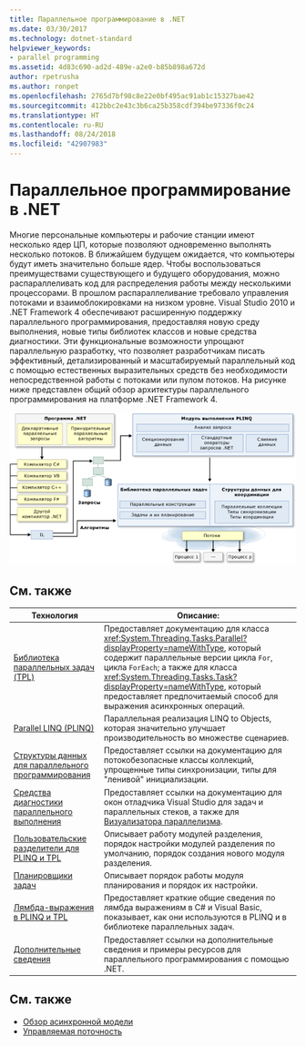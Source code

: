 ```yaml
---
title: Параллельное программирование в .NET
ms.date: 03/30/2017
ms.technology: dotnet-standard
helpviewer_keywords:
- parallel programming
ms.assetid: 4d83c690-ad2d-489e-a2e0-b85b898a672d
author: rpetrusha
ms.author: ronpet
ms.openlocfilehash: 2765d7bf98c8e22e0bf495ac91ab1c15327bae42
ms.sourcegitcommit: 412bbc2e43c3b6ca25b358cdf394be97336f0c24
ms.translationtype: HT
ms.contentlocale: ru-RU
ms.lasthandoff: 08/24/2018
ms.locfileid: "42907983"
---
```

# <a name="parallel-programming-in-net"></a>Параллельное программирование в .NET

Многие персональные компьютеры и рабочие станции имеют несколько ядер ЦП, которые позволяют одновременно выполнять несколько потоков. В ближайшем будущем ожидается, что компьютеры будут иметь значительно больше ядер. Чтобы воспользоваться преимуществами существующего и будущего оборудования, можно распараллеливать код для распределения работы между несколькими процессорами. В прошлом распараллеливание требовало управления потоками и взаимоблокировками на низком уровне. Visual Studio 2010 и .NET Framework 4 обеспечивают расширенную поддержку параллельного программирования, предоставляя новую среду выполнения, новые типы библиотек классов и новые средства диагностики. Эти функциональные возможности упрощают параллельную разработку, что позволяет разработчикам писать эффективный, детализированный и масштабируемый параллельный код с помощью естественных выразительных средств без необходимости непосредственной работы с потоками или пулом потоков. На рисунке ниже представлен общий обзор архитектуры параллельного программирования на платформе .NET Framework 4.

 ![Архитектура параллельного программирования в .NET](./media/tpl-architecture.png "TPL_Architecture")

## <a name="related-topics"></a>См. также

|Технология|Описание:|
|----------------|-----------------|
|[Библиотека параллельных задач (TPL)](../../../docs/standard/parallel-programming/task-parallel-library-tpl.md)|Предоставляет документацию для класса <xref:System.Threading.Tasks.Parallel?displayProperty=nameWithType>, который содержит параллельные версии цикла `For`, цикла `ForEach`; а также для класса <xref:System.Threading.Tasks.Task?displayProperty=nameWithType>, который предоставляет предпочитаемый способ для выражения асинхронных операций.|
|[Parallel LINQ (PLINQ)](../../../docs/standard/parallel-programming/parallel-linq-plinq.md)|Параллельная реализация LINQ to Objects, которая значительно улучшает производительность во множестве сценариев.|
|[Структуры данных для параллельного программирования](../../../docs/standard/parallel-programming/data-structures-for-parallel-programming.md)|Предоставляет ссылки на документацию для потокобезопасные классы коллекций, упрощенные типы синхронизации, типы для "ленивой" инициализации.|
|[Средства диагностики параллельного выполнения](../../../docs/standard/parallel-programming/parallel-diagnostic-tools.md)|Предоставляет ссылки на документацию для окон отладчика Visual Studio для задач и параллельных стеков, а также для [Визуализатора параллелизма](/visualstudio/profiling/concurrency-visualizer).|
|[Пользовательские разделители для PLINQ и TPL](../../../docs/standard/parallel-programming/custom-partitioners-for-plinq-and-tpl.md)|Описывает работу модулей разделения, порядок настройки модулей разделения по умолчанию, порядок создания нового модуля разделения.|
|[Планировщики задач](http://msdn.microsoft.com/library/638f8ea5-21db-47a2-a934-86e1e961bf65)|Описывает порядок работы модуля планирования и порядок их настройки.|
|[Лямбда-выражения в PLINQ и TPL](../../../docs/standard/parallel-programming/lambda-expressions-in-plinq-and-tpl.md)|Предоставляет краткие общие сведения по лямбда выражениям в C# и Visual Basic, показывает, как они используются в PLINQ и в библиотеке параллельных задач.|
|[Дополнительные сведения](../../../docs/standard/parallel-programming/for-further-reading-parallel-programming.md)|Предоставляет ссылки на дополнительные сведения и примеры ресурсов для параллельного программирования с помощью .NET.|

## <a name="see-also"></a>См. также

- [Обзор асинхронной модели](../async.md)
- [Управляемая поточность](../threading/index.md)
